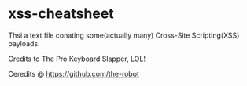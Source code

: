 # xss-cheatsheet

Thsi a text file conating some(actually many) Cross-Site Scripting(XSS) payloads.

Credits to The Pro Keyboard Slapper, LOL!

Ceredits @ https://github.com/the-robot
